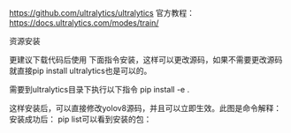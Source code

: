https://github.com/ultralytics/ultralytics 官方教程：https://docs.ultralytics.com/modes/train/

资源安装

更建议下载代码后使用 下面指令安装，这样可以更改源码，如果不需要更改源码就直接pip install ultralytics也是可以的。

需要到ultralytics目录下执行以下指令
pip install -e .

这样安装后，可以直接修改yolov8源码，并且可以立即生效。此图是命令解释： 安装成功后： pip list可以看到安装的包：
